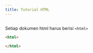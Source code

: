 ```yaml
---
title: Tutorial HTML
---
```


## <html>

Setiap dokumen html harus berisi `<html>`

```html
<html>

</html>
```
